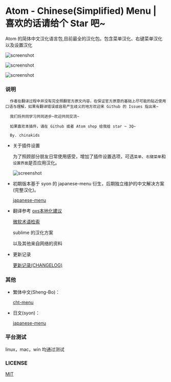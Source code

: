 # Atom - Chinese(Simplified) Menu | 喜欢的话请给个 Star 吧~

Atom  的简体中文汉化语言包,目前最全的汉化包。包含菜单汉化、右键菜单汉化以及设置汉化

![screenshot](https://github.com/chinakids/atom-chinese-menu/raw/master/screenshot/screenshot.png)

![screenshot](https://github.com/chinakids/atom-chinese-menu/raw/master/screenshot/screenshot2.png)

![screenshot](https://github.com/chinakids/atom-chinese-menu/raw/master/screenshot/screenshot3.png)

### 说明

```
  作者在翻译过程中并没有完全照翻官方原文内容，在保证官方原意的基础上尽可能的贴近使用口语与理解，如果有翻译错误或容易产生歧义的地方欢迎来 Github 的 Issues 指出来~

  我们将共同学习共同进步~欢迎共同交流~

  如果喜欢本插件，请在 Github 或者 Atom shop 给我给 star ~ 3Q~

  By. chinakids
```

- 关于插件设置

  为了照顾部分朋友日常使用感受，增加了插件设置选项，可选`菜单`、`右键菜单`和`设置界面`是否应用汉化。

  ![screenshot](https://github.com/chinakids/atom-chinese-menu/raw/master/screenshot/screenshot4.png)

- 初期版本基于 syon 的 japanese-menu 衍生，后期独立维护的中文解决方案(完整汉化)。

  [japanese-menu](https://atom.io/packages/japanese-menu)

- 翻译参考
  [oxs本地化建议](https://developer.apple.com/cn/internationalization/)

  [微软术语检索](http://www.microsoft.com/Language/zh-cn/Search.aspx)

  sublime 的汉化方案

  以及其他来自网络的资料

- 更新记录

  [更新记录(CHANGELOG)](https://github.com/chinakids/atom-simplified-chinese-menu/blob/master/CHANGELOG.md)

### 其他

- 繁体中文(Sheng-Bo)：

  [cht-menu](https://atom.io/packages/cht-menu)

- 日文(syon)：

  [japanese-menu](https://atom.io/packages/japanese-menu)

### 平台测试

linux，mac，win 均通过测试


### LICENSE
[MIT](https://github.com/chinakids/atom-chinese-menu/raw/master/LICENSE.md)
